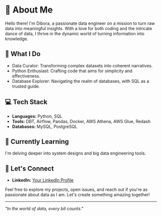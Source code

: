 # 👋 About Me

Hello there! I'm Dibora, a passionate data engineer on a mission to turn raw data into meaningful insights. With a love for both coding and the intricate dance of data, I thrive in the dynamic world of turning information into knowledge.

## 🚀 What I Do

- Data Curator: Transforming complex datasets into coherent narratives.
- Python Enthusiast: Crafting code that aims for simplicity and effectiveness.
- Database Explorer: Navigating the realm of databases, with SQL as a trusted guide.

## 💻 Tech Stack

- **Languages:** Python, SQL
- **Tools:** DBT, Airflow, Pandas, Docker, AWS Athena, AWS Glue, Redash
- **Databases:** MySQL, PostgreSQL

## 🌱 Currently Learning

I'm delving deeper into system designs and big data engineering tools.

## 🤝 Let's Connect

- **LinkedIn:** [Your LinkedIn Profile](https://www.linkedin.com/in/dibora-gebreyohannes/)

Feel free to explore my projects, open issues, and reach out if you're as passionate about data as I am. Let's create something amazing together!

---

*"In the world of data, every bit counts."*
